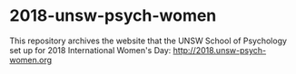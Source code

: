 
# 2018-unsw-psych-women

<!-- badges: start -->
<!-- badges: end -->

This repository archives the website that the UNSW School of Psychology set up for 2018 International Women's Day: http://2018.unsw-psych-women.org

